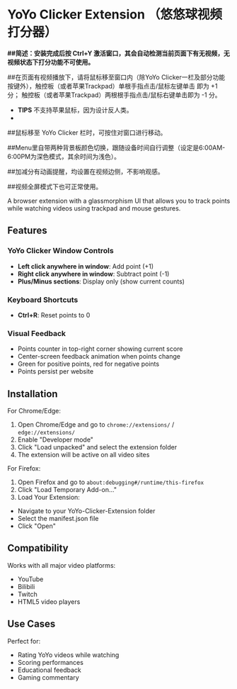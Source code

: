 # YoYo Clicker Extension （悠悠球视频打分器）

**##简述：安装完成后按 Ctrl+Y 激活窗口，其会自动检测当前页面下有无视频，无视频状态下打分功能不可使用。**

##在页面有视频播放下，请将鼠标移至窗口内（除YoYo Clicker一栏及部分功能按键外），触控板（或者苹果Trackpad）单根手指点击/鼠标左键单击 即为 +1 分； 触控板（或者苹果Trackpad）两根根手指点击/鼠标右键单击即为 -1 分。

- **TIPS** 不支持苹果鼠标，因为设计反人类。
- 
##鼠标移至 YoYo Clicker 栏时，可按住对窗口进行移动。

##Menu里自带两种背景板颜色切换，跟随设备时间自行调整（设定是6:00AM-6:00PM为深色模式，其余时间为浅色）。

##加减分有动画提醒，均设置在视频边侧，不影响观感。

##视频全屏模式下也可正常使用。

A browser extension with a glassmorphism UI that allows you to track points while watching videos using trackpad and mouse gestures.

## Features 

### YoYo Clicker Window Controls
- **Left click anywhere in window**: Add point (+1)
- **Right click anywhere in window**: Subtract point (-1)
- **Plus/Minus sections**: Display only (show current counts)

### Keyboard Shortcuts
- **Ctrl+R**: Reset points to 0

### Visual Feedback
- Points counter in top-right corner showing current score
- Center-screen feedback animation when points change
- Green for positive points, red for negative points
- Points persist per website

## Installation

For Chrome/Edge:

1. Open Chrome/Edge and go to `chrome://extensions/` / `edge://extensions/`
2. Enable "Developer mode"
3. Click "Load unpacked" and select the extension folder
4. The extension will be active on all video sites

For Firefox:

1. Open Firefox and go to `about:debugging#/runtime/this-firefox`
2. Click "Load Temporary Add-on..."
3. Load Your Extension:
- Navigate to your YoYo-Clicker-Extension folder
- Select the manifest.json file
- Click "Open"


## Compatibility

Works with all major video platforms:
- YouTube
- Bilibili
- Twitch
- HTML5 video players

## Use Cases

Perfect for:
- Rating YoYo videos while watching
- Scoring performances
- Educational feedback
- Gaming commentary
